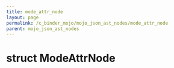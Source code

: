 ```yaml
---
title: mode_attr_node
layout: page
permalink: /c_binder_mojo/mojo_json_ast_nodes/mode_attr_node
parent: mojo_json_ast_nodes
---
```


# struct ModeAttrNode

